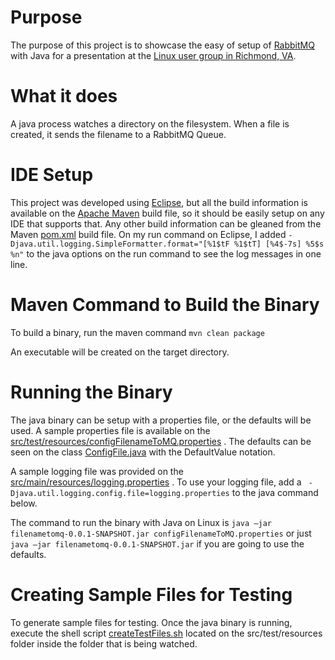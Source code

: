 # Purpose

The purpose of this project is to showcase the easy of setup of [RabbitMQ](https://www.rabbitmq.com/) with Java for a presentation at the [Linux user group in Richmond, VA](https://www.meetup.com/RVALUG/). 

 

# What it does

A java process watches a directory on the filesystem.  When a file is created, it sends the filename to a RabbitMQ Queue.



# IDE Setup

This project was developed using [Eclipse](https://www.eclipse.org/), but all the build information is available on the [Apache Maven](https://maven.apache.org/) build file, so it should be easily setup on any IDE that supports that.  Any other build information can be gleaned from the Maven [pom.xml](./pom.xml) build file.  On my run command on Eclipse, I added `-Djava.util.logging.SimpleFormatter.format="[%1$tF %1$tT] [%4$-7s] %5$s %n"` to the java options on the run command to see the log messages in one line.

 
# Maven Command to Build the Binary

To build a binary, run the maven command `mvn clean package`

An executable will be created on the target directory.


# Running the Binary

The java binary can be setup with a properties file, or the defaults will be used.  A sample properties file is available on the [src/test/resources/configFilenameToMQ.properties](./src/test/resources/configFilenameToMQ.properties) . The defaults can be seen on the class [ConfigFile.java](./src/main/java/com/github/pizzacodr/filenametomq/ConfigFile.java) with the DefaultValue notation.

A sample logging file was provided on the [src/main/resources/logging.properties](./src/main/resources/logging.properties) .  To use your logging file, add a ` -Djava.util.logging.config.file=logging.properties` to the java command below.

The command to run the binary with Java on Linux is `java –jar filenametomq-0.0.1-SNAPSHOT.jar configFilenameToMQ.properties` or just `java –jar filenametomq-0.0.1-SNAPSHOT.jar` if you are going to use the defaults.

# Creating Sample Files for Testing

To generate sample files for testing.  Once the java binary is running, execute the shell script [createTestFiles.sh](./src/test/resources/createTestFiles.sh) located on the src/test/resources folder inside the folder that is being watched.
